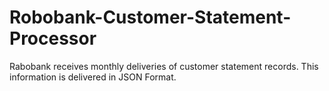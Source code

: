 # Robobank-Customer-Statement-Processor
Rabobank receives monthly deliveries of customer statement records. This information is delivered in JSON Format. 
